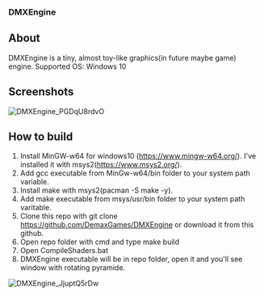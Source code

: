 ### DMXEngine

## About
DMXEngine is a tiny, almost toy-like graphics(in future maybe game) engine.
Supported OS:
	Windows 10
## Screenshots
![DMXEngine_PGDqU8rdvO](https://github.com/user-attachments/assets/414d9156-4c6d-402b-8c4e-58cbe54161ee)
## How to build
1. Install MinGW-w64 for windows10 (https://www.mingw-w64.org/). I've installed it with msys2(https://www.msys2.org/).
2. Add gcc executable from MinGw-w64/bin folder to your system path variable.
3. Install make with msys2(pacman -S make -y).
4. Add make executable from msys/usr/bin folder to your system path varitable.
5. Clone this repo with git clone https://github.com/DemaxGames/DMXEngine or download it from this github.
6. Open repo folder with cmd and type make build
7. Open CompileShaders.bat
8. DMXEngine executable will be in repo folder, open it and you'll see window with rotating pyramide.

![DMXEngine_JjuptQ5rDw](https://github.com/user-attachments/assets/733be749-000f-4e3e-9e07-901692790902)
